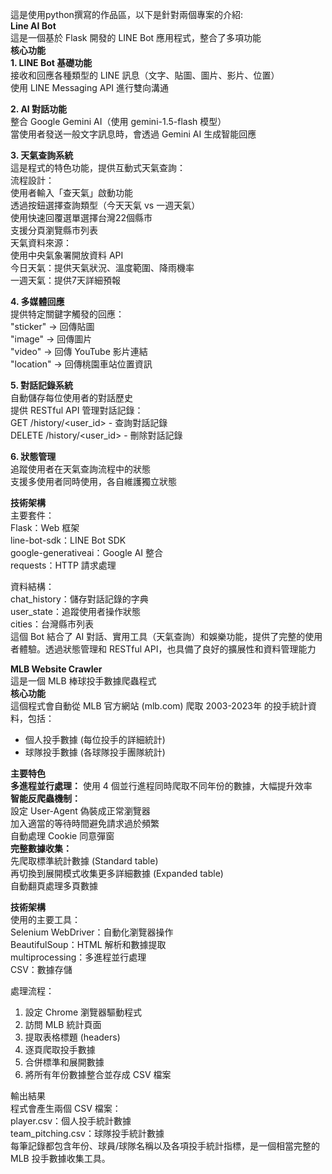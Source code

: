 這是使用python撰寫的作品區，以下是針對兩個專案的介紹:\
**Line AI Bot**\
這是一個基於 Flask 開發的 LINE Bot 應用程式，整合了多項功能\
**核心功能**\
**1. LINE Bot 基礎功能**\
接收和回應各種類型的 LINE 訊息（文字、貼圖、圖片、影片、位置）\
使用 LINE Messaging API 進行雙向溝通

**2. AI 對話功能**\
整合 Google Gemini AI（使用 gemini-1.5-flash 模型）\
當使用者發送一般文字訊息時，會透過 Gemini AI 生成智能回應

**3. 天氣查詢系統**\
這是程式的特色功能，提供互動式天氣查詢：\
流程設計：\
使用者輸入「查天氣」啟動功能\
透過按鈕選擇查詢類型（今天天氣 vs 一週天氣）\
使用快速回覆選單選擇台灣22個縣市\
支援分頁瀏覽縣市列表\
天氣資料來源：\
使用中央氣象署開放資料 API\
今日天氣：提供天氣狀況、溫度範圍、降雨機率\
一週天氣：提供7天詳細預報

**4. 多媒體回應**\
提供特定關鍵字觸發的回應：\
"sticker" → 回傳貼圖\
"image" → 回傳圖片\
"video" → 回傳 YouTube 影片連結\
"location" → 回傳桃園車站位置資訊

**5. 對話記錄系統**\
自動儲存每位使用者的對話歷史\
提供 RESTful API 管理對話記錄：\
GET /history/<user_id> - 查詢對話記錄\
DELETE /history/<user_id> - 刪除對話記錄

**6. 狀態管理**\
追蹤使用者在天氣查詢流程中的狀態\
支援多使用者同時使用，各自維護獨立狀態

**技術架構**\
主要套件：\
Flask：Web 框架\
line-bot-sdk：LINE Bot SDK\
google-generativeai：Google AI 整合\
requests：HTTP 請求處理

資料結構：\
chat_history：儲存對話記錄的字典\
user_state：追蹤使用者操作狀態\
cities：台灣縣市列表\
這個 Bot 結合了 AI 對話、實用工具（天氣查詢）和娛樂功能，提供了完整的使用者體驗。透過狀態管理和 RESTful API，也具備了良好的擴展性和資料管理能力

**MLB Website Crawler**\
這是一個 MLB 棒球投手數據爬蟲程式\
**核心功能**\
這個程式會自動從 MLB 官方網站 (mlb.com) 爬取 2003-2023年 的投手統計資料，包括：
+ 個人投手數據 (每位投手的詳細統計)
+ 球隊投手數據 (各球隊投手團隊統計)
  
**主要特色**\
**多進程並行處理：**
使用 4 個並行進程同時爬取不同年份的數據，大幅提升效率\
**智能反爬蟲機制：**\
設定 User-Agent 偽裝成正常瀏覽器\
加入適當的等待時間避免請求過於頻繁\
自動處理 Cookie 同意彈窗\
**完整數據收集：**\
先爬取標準統計數據 (Standard table)\
再切換到展開模式收集更多詳細數據 (Expanded table)\
自動翻頁處理多頁數據

**技術架構**\
使用的主要工具：\
Selenium WebDriver：自動化瀏覽器操作\
BeautifulSoup：HTML 解析和數據提取\
multiprocessing：多進程並行處理\
CSV：數據存儲

處理流程：
1. 設定 Chrome 瀏覽器驅動程式
2. 訪問 MLB 統計頁面
3. 提取表格標題 (headers)
4. 逐頁爬取投手數據
5. 合併標準和展開數據
6. 將所有年份數據整合並存成 CSV 檔案

輸出結果\
程式會產生兩個 CSV 檔案：\
player.csv：個人投手統計數據\
team_pitching.csv：球隊投手統計數據\
每筆記錄都包含年份、球員/球隊名稱以及各項投手統計指標，是一個相當完整的 MLB 投手數據收集工具。
